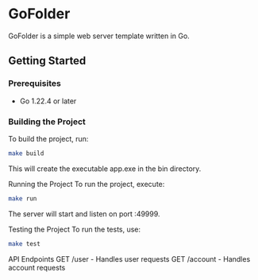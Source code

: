 # GoFolder

GoFolder is a simple web server template written in Go.

## Getting Started

### Prerequisites

- Go 1.22.4 or later

### Building the Project

To build the project, run:

```sh
make build
```

This will create the executable app.exe in the bin directory.

Running the Project
To run the project, execute:

```sh
make run
```

The server will start and listen on port :49999.

Testing the Project
To run the tests, use:

```sh
make test
```

API Endpoints
GET /user - Handles user requests
GET /account - Handles account requests
